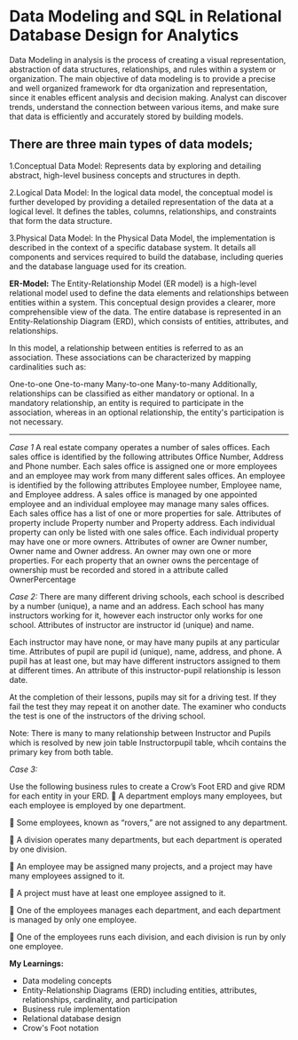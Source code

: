 # Data Modeling and SQL in Relational Database Design for Analytics
Data Modeling in analysis is the process of creating a visual representation, abstraction of data structures, relationships, and rules within a system or organization. The main objective of data modeling is to provide a precise and well organized framework for dta organization and representation, since it enables efficent analysis and decision making. Analyst can discover trends, understand the connection between various items, and make sure that data is efficiently and accurately stored by building models.

## There are three main types of data models; 
1.Conceptual Data Model: Represents data by exploring and detailing abstract, high-level business concepts and structures in depth.

2.Logical Data Model: In the logical data model, the conceptual model is further developed by providing a detailed representation of the data at a logical level. It defines the tables, columns, relationships, and constraints that form the data structure.  

3.Physical Data Model: In the Physical Data Model, the implementation is described in the context of a specific database system. It details all components and services required to build the database, including queries and the database language used for its creation.

**ER-Model:** The Entity-Relationship Model (ER model) is a high-level relational model used to define the data elements and relationships between entities within a system. This conceptual design provides a clearer, more comprehensible view of the data. The entire database is represented in an Entity-Relationship Diagram (ERD), which consists of entities, attributes, and relationships.

In this model, a relationship between entities is referred to as an association. These associations can be characterized by mapping cardinalities such as:

One-to-one
One-to-many
Many-to-one
Many-to-many
Additionally, relationships can be classified as either mandatory or optional. In a mandatory relationship, an entity is required to participate in the association, whereas in an optional relationship, the entity's participation is not necessary.

____

*Case 1*
A real estate company operates a number of sales offices. Each sales office is identified by the following
attributes Office Number, Address and Phone number.
Each sales office is assigned one or more employees and an employee may work from many different sales
offices. An employee is identified by the following attributes Employee number, Employee name, and
Employee address.
A sales office is managed by one appointed employee and an individual employee may manage many sales
offices.
Each sales office has a list of one or more properties for sale. Attributes of property include Property number
and Property address.
Each individual property can only be listed with one sales office.
Each individual property may have one or more owners. Attributes of owner are Owner number, Owner name
and Owner address. An owner may own one or more properties.
For each property that an owner owns the percentage of ownership must be recorded and stored in a attribute
called OwnerPercentage


*Case 2:* 
There are many different driving schools, each school is described by a number (unique), a name and an
address. Each school has many instructors working for it, however each instructor only works for one school. Attributes
of instructor are instructor id (unique) and name.

Each instructor may have none, or may have many pupils at any particular time. Attributes of pupil are pupil id
(unique), name, address, and phone. A pupil has at least one, but may have different instructors assigned to
them at different times. An attribute of this instructor-pupil relationship is lesson date.

At the completion of their lessons, pupils may sit for a driving test. If they fail the test they may repeat it on
another date. The examiner who conducts the test is one of the instructors of the driving school.


Note: There is many to many relationship between Instructor and Pupils which is resolved by new join table Instructorpupil table, whcih contains the primary key from both table.

*Case 3:*

Use the following business rules to create a Crow’s Foot ERD and give RDM for each
entity in your ERD.
 A department employs many employees, but each employee is employed by one department.  

 Some employees, known as “rovers,” are not assigned to any department.  

 A division operates many departments, but each department is operated by one division.  

 An employee may be assigned many projects, and a project may have many employees
assigned to it.  

 A project must have at least one employee assigned to it.  

 One of the employees manages each department, and each department is managed by only
one employee.  

 One of the employees runs each division, and each division is run by only one employee.



**My Learnings:**
- Data modeling concepts
- Entity-Relationship Diagrams (ERD) including entities, attributes, relationships, cardinality, and participation
- Business rule implementation
- Relational database design
- Crow's Foot notation
